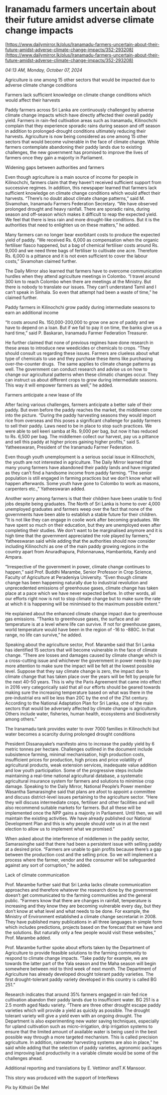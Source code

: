 # Iranamadu farmers uncertain about their future amidst adverse climate change impacts

[https://www.dailymirror.lk/plus/Iranamadu-farmers-uncertain-about-their-future-amidst-adverse-climate-change-impacts/352-293208](https://www.dailymirror.lk/plus/Iranamadu-farmers-uncertain-about-their-future-amidst-adverse-climate-change-impacts/352-293208)

*04:13 AM, Monday, October 07, 2024*

Agriculture is one among 15 other sectors that would be impacted due to adverse climate change conditions

Farmers lack sufficient knowledge on climate change conditions which would affect their harvests

Paddy farmers across Sri Lanka are continuously challenged by adverse climate change impacts which have directly affected their overall paddy yield. Farmers in rain-fed cultivation areas such as Iranamadu, Kilinochchi complain that they experience sporadic rains during season and off season in addition to prolonged-drought conditions ultimately reducing their harvests. Agriculture is now being considered as one among 15 other sectors that would become vulnerable in the face of climate change. While farmers contemplate abandoning their paddy lands due to existing challenges, the new government has promised to improve the lives of farmers once they gain a majority in Parliament.

Widening gaps between authorities and farmers

Even though agriculture is a main source of income for people in Kilinochchi, farmers claim that they haven’t received sufficient support from successive regimes. In addition, this newspaper learned that farmers lack sufficient knowledge on climate change conditions which would affect their harvests. “There’s no doubt about climate change patterns,” said M. Sivamohan, Iranamadu Farmers Federation Secretary. “We have observed prolonged drought and heavy rainfall. There are sporadic rains, during season and off-season which makes it difficult to reap the expected yield. We feel that there is less rain and more drought-like conditions. But it is the authorities that need to enlighten us on these matters,” he added.

Many farmers can no longer bear exorbitant costs to produce the expected yield of paddy. “We received Rs. 6,000 as compensation when the organic fertiliser fiasco happened, but a bag of chemical fertiliser costs around Rs. 9,000 and we need three bags of fertiliser to cultivate one acre. Therefore Rs. 6,000 is a pittance and it is not even sufficient to cover the labour costs,” Sivamohan claimed further.

The Daily Mirror also learned that farmers have to overcome communication hurdles when they attend agriculture meetings in Colombo. “I travel around 300 km to reach Colombo when there are meetings at the Ministry. But there is nobody to translate our issues. They can’t understand Tamil and I can’t speak in Sinhala. So even that attempt had been a waste of time,” he claimed further.

Paddy farmers in Kilinochchi grow paddy during intermediate seasons to earn an additional income

“It costs around Rs. 150,000-200,000 to grow one acre of paddy and we have to depend on a loan. But if we fail to pay it on time, the banks give us a hard time,” said P. Baskaran, Iranamadu Farmer Federation Treasurer.

He further claimed that none of previous regimes have done research in these areas to introduce new weedicides or chemicals to crops. “They should consult us regarding these issues. Farmers are clueless about what type of chemicals to use and they purchase these items like purchasing over-the-counter drugs.  The same applies to climate change patterns as well. The government can conduct research and advise us on how to change our agricultural patterns when these climatic changes occur. They can instruct us about different crops to grow during intermediate seasons. This way it will empower farmers as well,” he added.

Farmers anticipate a new lease of life

After facing various challenges, farmers anticipate a better sale of their paddy. But even before the paddy reaches the market, the middlemen come into the picture. “During the paddy harvesting seasons they would import rice from overseas and this poses a significant challenge for paddy farmers to sell their paddy. Laws need to be in place to stop such practices. We were able to sell keeri samba at Rs. 9,000 per bag, but now it has reduced to Rs. 6,500 per bag. The middlemen collect our harvest, pay us a pittance and sell this paddy at higher prices gaining higher profits,” said S. Yatheeswaran, President of the Iranamadu Farmer Federation.

Even though youth unemployment is a serious social issue in Kilinochchi, the youth are not interested in agriculture. The Daily Mirror learned that many young farmers have abandoned their paddy lands and have migrated as they can’t find a handsome income from paddy farming. “The senior population is still engaged in farming practices but we don’t know what will happen afterwards. Some youth have gone to Colombo to work as masons, carpenters etc.,” Yatheeswaran added.

Another worry among farmers is that their children have been unable to find jobs despite being graduates. The North of Sri Lanka is home to over 4,000 unemployed graduates and farmers weep over the fact that none of the governments have been able to establish a stable future for their children. “It is not like they can engage in coolie work after becoming graduates. We have spent so much on their education, but they are unemployed even after completing their studies. We don’t want to be marginalised anymore and it is high time that the government appreciated the role played by farmers,” Yatheeswaran said while adding that the authorities should now consider including Kilinochchi as one of the main paddy growing regions in the country apart from Anuradhapura, Polonnaruwa, Hambantota, Kandy and Ampara.

“Irrespective of the government in power, climate change continues to happen,” said Prof. Buddhi Marambe, Senior Professor in Crop Science, Faculty of Agriculture at Peradeniya University. “Even though climate change has been happening naturally due to industrial revolution and unprecedented emissions of greenhouse gases, climate change has taken place at a pace which we have never expected before. In other words, all our efforts right now is not to stop climate change but to make sure the rate at which it is happening will be minimised to the maximum possible extent.”

He explained about the enhanced climate change impact due to greenhouse gas emissions. “Thanks to greenhouse gases, the surface and air temperature is at a level where life can survive. If not for greenhouse gases, world temperature would have been in the region of -16 to -880C. In that range, no life can survive,” he added.

Speaking about the agriculture sector, Prof. Marambe said that Sri Lanka has identified 15 sectors that will become vulnerable in the face of climate change. “There are losses and damages caused by climate change which is a cross-cutting issue and whichever the government in power needs to pay more attention to make sure the impact will be felt at the lowest possible level. Suppose that they say climate change is zero, the impact due to climate change that has taken place over the years will be felt by people for the next 40-50 years. This is why the Paris Agreement that came into effect in 2016 very categorically said that all our efforts should be geared towards making sure the increasing temperature based on what was there in the pre-industrial era will be less than 20C by the end of the 21st century. According to the National Adaptation Plan for Sri Lanka, one of the main sectors that would be adversely affected by climate change is agriculture. Others include water, fisheries, human health, ecosystems and biodiversity among others.”

The Iranamadu tank provides water to over 7000 families in Kilinochchi but water becomes a scarcity during prolonged drought conditions

President Dissanayake’s manifesto aims to increase the paddy yield by 6 metric tonnes per hectare. Challenges outlined in the document include subsistence farming, minimal mechanisation, high production costs, insufficient prices for production, high prices and price volatility of agricultural products, weak extension services, inadequate value addition and low youth participation. Some of the progressive steps include maintaining a real-time national agricultural database, a systematic agricultural insurance system for farmers and solutions to minimise crop damage. Speaking to the Daily Mirror, National People’s Power member Wasantha Samarasinghe said that plans are afoot to appoint a committee and discuss district-level issues pertaining to the agriculture sector. “Here they will discuss intermediate crops, fertiliser and other facilities and will also recommend suitable markets for farmers. But all these will be implemented once the NPP gains a majority in Parliament. Until then, we will maintain the existing activities. We have already published our National Development Plan and this is why people should vote us in at the next election to allow us to implement what we promised.”

When asked about the interference of middlemen in the paddy sector, Samarasinghe said that there had been a persistent issue with selling paddy at a desired price. “Farmers are unable to gain profits because there’s a gap between the production cost and the selling price. So we will implement a process where the farmer, vendor and the consumer will be safeguarded against any sort of corruption,” he added.

Lack of climate communication

Prof. Marambe further said that Sri Lanka lacks climate communication approaches and therefore whatever the research done by the government doesn’t get communicated to the farming communities and the general public. “Farmers know that there are changes in rainfall, temperature is increasing and they know they are becoming vulnerable every day, but they don’t know at what level and what needs to be done. For example, the Ministry of Environment established a climate change secretariat in 2008. They have published many publications in all three languages in simple form which includes predictions, projects based on the forecast that we have and the solutions. But naturally only a few people would visit these websites,” Prof. Marambe added.

Prof. Marambe further spoke about efforts taken by the Department of Agriculture to provide feasible solutions to the farming community to respond to climate change impacts. “Take paddy for example, we are towards the latter part of the Yala season and the Maha season will begin somewhere between mid to third week of next month. The Department of Agriculture has already developed drought tolerant paddy varieties. The first drought-tolerant paddy variety developed in this country is called BG 251.”

Research indicates that around 35% farmers engaged in rain fed rice cultivation abandon their paddy lands due to insufficient water. BG 251 is a 2.5 month aged Nadu variety. “There are three other drought escape paddy varieties which will provide a yield as quickly as possible. The drought tolerant variety will give a yield even with an ongoing drought. The Department is also experimenting new water saving techniques, especially for upland cultivation such as micro-irrigation, drip irrigation systems to ensure that the limited amount of available water is being used in the best possible way through a more targeted mechanism. This is called precision agriculture. In addition, rainwater harvesting systems are also in place,” he said while adding that the selection of paddy varieties, agronomic packages and improving land productivity in a variable climate would be some of the challenges ahead.

Additional reporting and translations by E. Vettimor andT.K Mansoor.

This story was produced with the support of InterNews

Pix by Kithsiri De Mel

